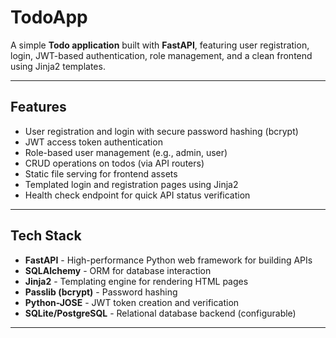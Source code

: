 # TodoApp

A simple **Todo application** built with **FastAPI**, featuring user registration, login, JWT-based authentication, role management, and a clean frontend using Jinja2 templates.

---

## Features

- User registration and login with secure password hashing (bcrypt)
- JWT access token authentication
- Role-based user management (e.g., admin, user)
- CRUD operations on todos (via API routers)
- Static file serving for frontend assets
- Templated login and registration pages using Jinja2
- Health check endpoint for quick API status verification

---

## Tech Stack

- **FastAPI** - High-performance Python web framework for building APIs  
- **SQLAlchemy** - ORM for database interaction  
- **Jinja2** - Templating engine for rendering HTML pages  
- **Passlib (bcrypt)** - Password hashing  
- **Python-JOSE** - JWT token creation and verification  
- **SQLite/PostgreSQL** - Relational database backend (configurable)  

---

